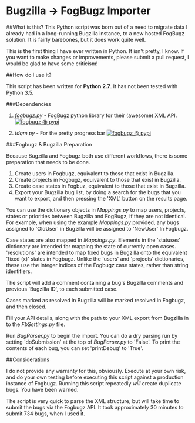 # Bugzilla -> FogBugz Importer

##What is this?
This Python script was born out of a need to migrate data I already had in a long-running Bugzilla instance, to a new hosted FogBugz solution. It is fairly barebones, but it does work quite well.

This is the first thing I have ever written in Python. It isn't pretty, I know. If you want to make changes or improvements, please submit a pull request, I would be glad to have some criticism!

##How do I use it?

This script has been written for **Python 2.7**. It has not been tested with Python 3.5.

###Dependencies

1. *fogbugz.py* - FogBugz python library for their (awesome) XML API. [![fogbugz @ pypi](https://img.shields.io/pypi/v/fogbugz.svg)](https://pypi.python.org/pypi/fogbugz/0.9.6) 

2. *tdqm.py* - For the pretty progress bar [![fogbugz @ pypi](https://img.shields.io/pypi/v/tqdm.svg)](https://pypi.python.org/pypi/tqdm/4.7.6) 


###Fogbugz & Bugzilla Preparation

Because Bugzilla and Fogbugz both use different workflows, there is some preparation that needs to be done.

1. Create users in Fogbugz, equivalent to those that exist in Bugzilla.
2. Create projects in Fogbugz, equivalent to those that exist in Bugzilla.
3. Create case states in Fogbuz, equivalent to those that exist in Bugzilla.
4. Export your Bugzilla bug list, by doing a search for the bugs that you want to export, and then pressing the 'XML' button on the results page.

You can use the dictionary objects in *Mappings.py* to map users, projects, states or priorities between Bugzilla and FogBugz, if they are not identical. For example, when using the example *Mappings.py* provided, any bugs assigned to 'OldUser' in Bugzilla will be assigned to 'NewUser' In Fogbugz.

Case states are also mapped in *Mappings.py*. Elements in the 'statuses' dictionary are intended for mapping the state of currently open cases. 'resolutions' are intended to map fixed bugs in Bugzilla onto the equivalent 'fixed (x)' states in Fogbugz. Unlike the 'users' and 'projects' dictionaries, these use the integer indices of the Fogbugz case states, rather than string identifiers.

The script will add a comment containing a bug's Bugzilla comments and previous 'Bugzilla ID', to each submitted case.

Cases marked as resolved in Bugzilla will be marked resolved in Fogbugz, and then closed.

Fill your API details, along with the path to your XML export from Bugzilla in to the *FbSettings.py* file.

Run *BugParser.py* to begin the import. You can do a dry parsing run by setting 'doSubmission' at the top of *BugParser.py* to 'False'. To print the contents of each bug, you can set 'printDebug' to 'True'.

##Considerations

I do not provide any warranty for this, obviously. Execute at your own risk, and do your own testing before executing this script against a production instance of Fogbugz. Running this script repeatedly *will* create duplicate bugs. You have been warned.

The script is very quick to parse the XML structure, but will take time to submit the bugs via the Fogbugz API. It took approximately 30 minutes to submit 734 bugs, when I used it.
